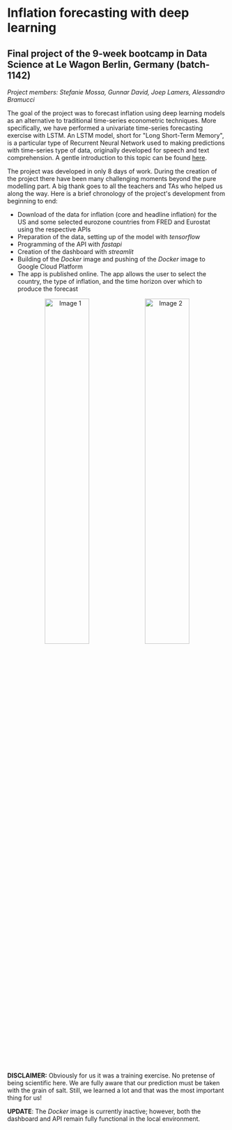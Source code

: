 # Inflation forecasting with deep learning

## Final project of the 9-week bootcamp in Data Science at Le Wagon Berlin, Germany (batch-1142)

*Project members: Stefanie Mossa, Gunnar David, Joep Lamers, Alessandro Bramucci*

The goal of the project was to forecast inflation using deep learning models as an alternative to traditional time-series econometric techniques. More specifically, we have performed a univariate time-series forecasting exercise with LSTM. An LSTM model, short for "Long Short-Term Memory", is a particular type of Recurrent Neural Network used to making predictions with time-series type of data, originally developed for speech and text comprehension. A gentle introduction to this topic can be found [here](https://www.analyticsvidhya.com/blog/2017/12/fundamentals-of-deep-learning-introduction-to-lstm/).

The project was developed in only 8 days of work. During the creation of the project there have been many challenging moments beyond the pure modelling part. A big thank goes to all the teachers and TAs who helped us along the way. Here is a brief chronology of the project's development from beginning to end:
- Download of the data for inflation (core and headline inflation) for the US and some selected eurozone countries from FRED and Eurostat using the respective APIs
- Preparation of the data, setting up of the model with *tensorflow*
- Programming of the API with *fastapi*
- Creation of the dashboard with *streamlit*
- Building of the *Docker* image and pushing of the *Docker* image to Google Cloud Platform
- The app is published online. The app allows the user to select the country, the type of inflation, and the time horizon over which to produce the forecast

<p align="center">
  <img src="https://github.com/user-attachments/assets/ed51d206-f7ef-4758-be35-9369f1694ec0" width="45%" alt="Image 1">
  <img src="https://github.com/user-attachments/assets/a977a5f1-de62-469d-a8a0-5e82124bcfda" width="45%" alt="Image 2">
</p>

**DISCLAIMER:** Obviously for us it was a training exercise. No pretense of being scientific here. We are fully aware that our prediction must be taken with the grain of salt. Still, we learned a lot and that was the most important thing for us!

**UPDATE**: The *Docker* image is currently inactive; however, both the dashboard and API remain fully functional in the local environment.
